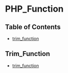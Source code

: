 # PHP_Function
## Table of Contents
- [trim_function](#trim_function)

## Trim_Function
- [trim_function](https://github.com/Sujon-Ahmed/PHP_Function/blob/main/01.trim_%20function/index.php)
